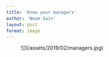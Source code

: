 ```yaml
---
title: 'Know your managers'
author: 'Noam Sain'
layout: post
format: image
---
```


<figure class="wp-block-image">![](/assets/2019/02/managers.jpg)</figure>